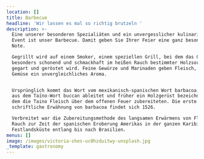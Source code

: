 ```yaml
---
location: []
title: Barbecue
headline: 'Wir lassen es mal so richtig brutzeln '
description: >-
  Eine unserer besonderen Spezialiäten und ein unvergesslicher kulinarischer
  Event ist unser Barbecue. Damit geben Sie Ihrer Feier eine ganz besondere
  Note.  

  Gegrillt wird auf einem Smoker, einem speziellen Grill, bei dem das Grillgut
  besonders schonend und schmackhaft im heißen Rauch bestimmter Holzsorten
  gegart und geröstet wird. Feine Gewürze und Marinaden geben Fleisch, Fisch und
  Gemüse ein unvergleichliches Aroma.


  Ursprünglich kommt das Wort vom mexikanisch-spanischen Wort barbacoa, das sich
  aus dem Taíno-Wort buccan ableitet und früher ein Holzgerüst bezeichnete, auf
  dem die Taino Fleisch über dem offenen Feuer zubereiteten. Die erste
  schriftliche Erwähnung von barbacoa findet sich 1526.  

  Verbreitet war die Zubereitungsmethode des langsamen Erwärmens von Fleisch im
  Rauch zur Zeit der spanischen Eroberung Amerikas in der ganzen Karibik und die
  Festlandsküste entlang bis nach Brasilien.
menus: []
image: /images/victoria-shes-uc0hzduitwy-unsplash.jpg
_template: gastronomy
---
```



